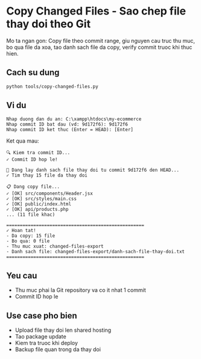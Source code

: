 # Copy Changed Files - Sao chep file thay doi theo Git

Mo ta ngan gon: Copy file theo commit range, giu nguyen cau truc thu muc, bo qua file da xoa, tao danh sach file da copy, verify commit truoc khi thuc hien.

## Cach su dung

```bash
python tools/copy-changed-files.py
```

## Vi du

```
Nhap duong dan du an: C:\xampp\htdocs\my-ecommerce
Nhap commit ID bat dau (vd: 9d172f6): 9d172f6
Nhap commit ID ket thuc (Enter = HEAD): [Enter]
```

Ket qua mau:

```
🔍 Kiem tra commit ID...
✓ Commit ID hop le!

📂 Dang lay danh sach file thay doi tu commit 9d172f6 den HEAD...
✓ Tim thay 15 file da thay doi

📋 Dang copy file...
✓ [OK] src/components/Header.jsx
✓ [OK] src/styles/main.css
✓ [OK] public/index.html
✓ [OK] api/products.php
... (11 file khac)

===================================================
✓ Hoan tat!
- Da copy: 15 file
- Bo qua: 0 file
- Thu muc xuat: changed-files-export
- Danh sach file: changed-files-export/danh-sach-file-thay-doi.txt
===================================================
```

## Yeu cau
- Thu muc phai la Git repository va co it nhat 1 commit
- Commit ID hop le

## Use case pho bien
- Upload file thay doi len shared hosting
- Tao package update
- Kiem tra truoc khi deploy
- Backup file quan trong da thay doi


